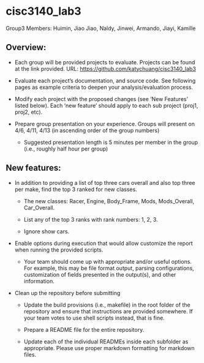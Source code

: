 # cisc3140_lab3
Group3 Members: Huimin, Jiao Jiao, Naldy, Jinwei, Armando, Jiayi, Kamille

## Overview:

- Each group will be provided projects to evaluate. Projects can be found at the link provided. URL: https://github.com/katychuang/cisc3140_lab3

- Evaluate each project’s documentation, and source code. See following pages as example criteria to deepen your analysis/evaluation process.

- Modify each project with the proposed changes (see ‘New Features’ listed below). Each ‘new feature’ should apply to each sub project (proj1, proj2, etc).

- Prepare group presentation on your experience. Groups will present on 4/6, 4/11, 4/13 (in ascending order of the group numbers)

  - Suggested presentation length is 5 minutes per member in the group (i.e., roughly half hour per group)

## New features:

- In addition to providing a list of top three cars overall and also top three per make, find the top 3 ranked for new classes.

  - The new classes: Racer, Engine, Body_Frame, Mods, Mods_Overall, Car_Overall.

  - List any of the top 3 ranks with rank numbers: 1, 2, 3.

  - Ignore show cars.

- Enable options during execution that would allow customize the report when running the provided scripts.

  - Your team should come up with appropriate and/or useful options. For example, this may be file format output, parsing configurations, customization of fields presented in the output(s), and other information.

- Clean up the repository before submitting

  - Update the build provisions (i.e., makefile) in the root folder of the repository and ensure that instructions are provided somewhere. If your team votes to use shell scripts instead, that is fine.

  - Prepare a README file for the entire repository.

  - Update each of the individual READMEs inside each subfolder as appropriate. Please use proper markdown formatting for markdown files.
